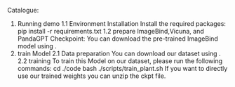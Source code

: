 Catalogue:
1. Running demo
   1.1  Environment Installation
   Install the required packages:
   pip install -r requirements.txt
   1.2 prepare ImageBind,Vicuna, and PandaGPT Checkpoint:
   You can download the pre-trained ImageBind model using . 
2. train Model
   2.1 Data preparation
   You can download our dataset using .
   2.2 training
   To train this Model on our dataset, please run the following commands:
   cd ./code
   bash ./scripts/train_plant.sh
   If you want to directly use our trained weights you can unzip the ckpt file.
   
